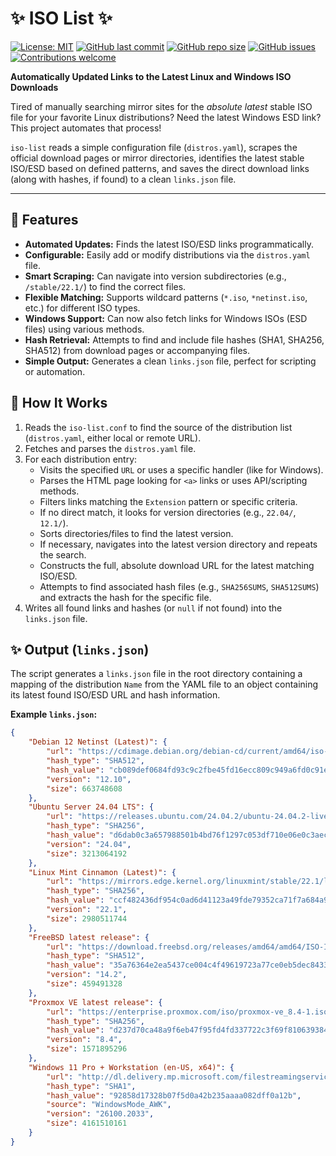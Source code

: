 # ✨ ISO List ✨

[![License: MIT](https://img.shields.io/badge/License-MIT-yellow.svg)](https://opensource.org/licenses/MIT) <!-- Add your LICENSE file -->
[![GitHub last commit](https://img.shields.io/github/last-commit/mikl0s/iso-list)](https://github.com/mikl0s/iso-list/commits/main) <!-- Adjust branch if needed -->
[![GitHub repo size](https://img.shields.io/github/repo-size/mikl0s/iso-list)](https://github.com/mikl0s/iso-list)
[![GitHub issues](https://img.shields.io/github/issues/mikl0s/iso-list)](https://github.com/mikl0s/iso-list/issues)
[![Contributions welcome](https://img.shields.io/badge/contributions-welcome-brightgreen.svg?style=flat)](https://github.com/mikl0s/iso-list/pulls)
<!-- Optional: Add GitHub Actions status badge if you set it up
[![Update Status](https://github.com/mikl0s/iso-list/actions/workflows/update-links.yml/badge.svg)](https://github.com/mikl0s/iso-list/actions/workflows/update-links.yml)
-->

**Automatically Updated Links to the Latest Linux and Windows ISO Downloads**

Tired of manually searching mirror sites for the *absolute latest* stable ISO file for your favorite Linux distributions? Need the latest Windows ESD link? This project automates that process!

`iso-list` reads a simple configuration file (`distros.yaml`), scrapes the official download pages or mirror directories, identifies the latest stable ISO/ESD based on defined patterns, and saves the direct download links (along with hashes, if found) to a clean `links.json` file.

---

## 🚀 Features

*   **Automated Updates:** Finds the latest ISO/ESD links programmatically.
*   **Configurable:** Easily add or modify distributions via the `distros.yaml` file.
*   **Smart Scraping:** Can navigate into version subdirectories (e.g., `/stable/22.1/`) to find the correct files.
*   **Flexible Matching:** Supports wildcard patterns (`*.iso`, `*netinst.iso`, etc.) for different ISO types.
*   **Windows Support:** Can now also fetch links for Windows ISOs (ESD files) using various methods.
*   **Hash Retrieval:** Attempts to find and include file hashes (SHA1, SHA256, SHA512) from download pages or accompanying files.
*   **Simple Output:** Generates a clean `links.json` file, perfect for scripting or automation.

## 🤔 How It Works

1.  Reads the `iso-list.conf` to find the source of the distribution list (`distros.yaml`, either local or remote URL).
2.  Fetches and parses the `distros.yaml` file.
3.  For each distribution entry:
    *   Visits the specified `URL` or uses a specific handler (like for Windows).
    *   Parses the HTML page looking for `<a>` links or uses API/scripting methods.
    *   Filters links matching the `Extension` pattern or specific criteria.
    *   If no direct match, it looks for version directories (e.g., `22.04/`, `12.1/`).
    *   Sorts directories/files to find the latest version.
    *   If necessary, navigates into the latest version directory and repeats the search.
    *   Constructs the full, absolute download URL for the latest matching ISO/ESD.
    *   Attempts to find associated hash files (e.g., `SHA256SUMS`, `SHA512SUMS`) and extracts the hash for the specific file.
4.  Writes all found links and hashes (or `null` if not found) into the `links.json` file.

## ✨ Output (`links.json`)

The script generates a `links.json` file in the root directory containing a mapping of the distribution `Name` from the YAML file to an object containing its latest found ISO/ESD URL and hash information.

**Example `links.json`:**

```json
{
    "Debian 12 Netinst (Latest)": {
        "url": "https://cdimage.debian.org/debian-cd/current/amd64/iso-cd/debian-12.10.0-amd64-netinst.iso",
        "hash_type": "SHA512",
        "hash_value": "cb089def0684fd93c9c2fbe45fd16ecc809c949a6fd0c91ee199faefe7d4b82b64658a264a13109d59f1a40ac3080be2f7bd3d8bf3e9cdf509add6d72576a79b",
        "version": "12.10",
        "size": 663748608
    },
    "Ubuntu Server 24.04 LTS": {
        "url": "https://releases.ubuntu.com/24.04.2/ubuntu-24.04.2-live-server-amd64.iso",
        "hash_type": "SHA256",
        "hash_value": "d6dab0c3a657988501b4bd76f1297c053df710e06e0c3aece60dead24f270b4d",
        "version": "24.04",
        "size": 3213064192
    },
    "Linux Mint Cinnamon (Latest)": {
        "url": "https://mirrors.edge.kernel.org/linuxmint/stable/22.1/linuxmint-22.1-cinnamon-64bit.iso",
        "hash_type": "SHA256",
        "hash_value": "ccf482436df954c0ad6d41123a49fde79352ca71f7a684a97d5e0a0c39d7f39f",
        "version": "22.1",
        "size": 2980511744
    },
    "FreeBSD latest release": {
        "url": "https://download.freebsd.org/releases/amd64/amd64/ISO-IMAGES/14.2/FreeBSD-14.2-RELEASE-amd64-bootonly.iso",
        "hash_type": "SHA512",
        "hash_value": "35a76364e2ea5437ce004c4f49619723a77ce0eb5dec84336b2b062f7697005cd33608b8bce67e96f91a4095ebb9584c665af1d609f79e70fbae298a26747473",
        "version": "14.2",
        "size": 459491328
    },
    "Proxmox VE latest release": {
        "url": "https://enterprise.proxmox.com/iso/proxmox-ve_8.4-1.iso",
        "hash_type": "SHA256",
        "hash_value": "d237d70ca48a9f6eb47f95fd4fd337722c3f69f8106393844d027d28c26523d8",
        "version": "8.4",
        "size": 1571895296
    },
    "Windows 11 Pro + Workstation (en-US, x64)": {
        "url": "http://dl.delivery.mp.microsoft.com/filestreamingservice/files/2a163cd8-b8bb-4e9f-a8b6-ed492b9316be/26100.2033.241004-2336.ge_release_svc_refresh_CLIENTCONSUMER_RET_x64FRE_en-us.esd",
        "hash_type": "SHA1",
        "hash_value": "92858d17328b07f5d0a42b235aaaa082dff0a12b",
        "source": "WindowsMode_AWK",
        "version": "26100.2033",
        "size": 4161510161
    }
}
```
